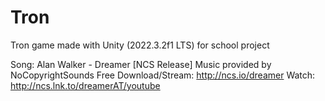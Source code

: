 # Tron
 Tron game made with Unity (2022.3.2f1 LTS) for school project

Song: Alan Walker - Dreamer [NCS Release] Music provided by NoCopyrightSounds Free Download/Stream: http://ncs.io/dreamer Watch: http://ncs.lnk.to/dreamerAT/youtube